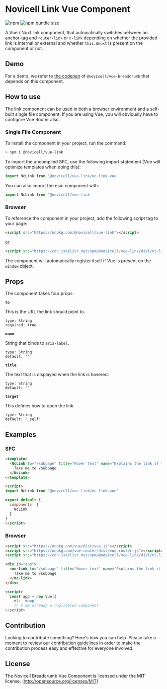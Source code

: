 # Novicell Link Vue Component

![npm](https://img.shields.io/npm/v/@novicell/vue-link) ![npm bundle size](https://img.shields.io/bundlephobia/min/@novicell/vue-link)

A Vue / Nuxt link component, that automatically switches between an anchor-tag and `router-link` or `n-link` depending on whether the provided link is internal or external and whether `this.$nuxt` is present on the component or not.

## Demo
For a demo, we refer to [the codepen](https://codepen.io/Novicell/pen/ExNPRoN "codepen.io") of `@novicell/vue-breadcrumb` that depends on this component.

## How to use
The link component can be used in both a browser environment and a self-built single file component. If you are using Vue, you will obviously have to configure Vue Router also.

### Single File Component
To install the component in your project, run the command:
```bash
> npm i @novicell/vue-link
```
To import the uncompiled SFC, use the following import statement (Vue will optimize templates when doing this):
```js
import NcLink from '@novicell/vue-link/nc-link.vue
```

You can also import the esm component with:
```js
import NcLink from '@novicell/vue-link
```

### Browser
To reference the component in your project, add the following script tag to your page:
```html
<script src="https://unpkg.com/@novicell/vue-link"></script>
```
or
```html
<script src="https://cdn.jsdelivr.net/npm/@novicell/vue-link/dist/nc-link.min.js"></script>
```

The component will automatically register itself if Vue is present on the `window` object.

## Props
The component takes four props:

**`to`**

This is the URL the link should point to.
```
type: String
required: true
```

**`name`**

String that binds to `aria-label`.
```
type: String
default: ''
```

**`title`**

The text that is displayed when the link is hovered.
```
type: String
default: ''
```

**`target`**

This defines how to open the link.
```
type: String
default: '_self'
```

## Examples
### SFC
```html
<template>
  <NcLink to="/subpage" title="Hover text" name="Explains the link if there is no text inside me" target="_blank">
    Take me to /subpage
  </NcLink>
</template>

<script>
import NcLink from '@novicell/vue-link/nc-link.vue'

export default {
  components: {
    NcLink
  }
}
</script>
```

### Browser
```html
<script src="https://unpkg.com/vue/dist/vue.js"></script>
<script src="https://unpkg.com/vue-router/dist/vue-router.js"></script>
<script src="https://cdn.jsdelivr.net/npm/@novicell/vue-link/dist/nc-link.min.js"></script>

<div id="app">
  <nc-link to="/subpage" title="Hover text" name="Explains the link if there is no text inside me" target="_blank">
    Take me to /subpage
  </nc-link>
</div>

<script>
  const app = new Vue({
    el: '#app'
    // I am already a registered component
</script>
```

## Contribution
Looking to contribute something? Here's how you can help. Please take a moment to review our [contribution guidelines](https://github.com/Novicell/novicell-frontend/wiki/Contribution-guidelines) in order to make the contribution process easy and effective for everyone involved.

## License
The Novicell Breadcrumb Vue Component is licensed under the MIT license. (http://opensource.org/licenses/MIT)




